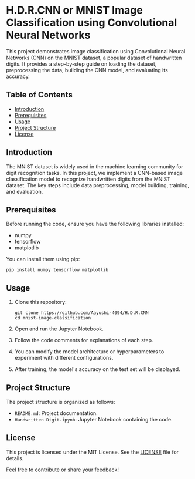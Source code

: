 # H.D.R.CNN or MNIST Image Classification using Convolutional Neural Networks
This project demonstrates image classification using Convolutional Neural Networks (CNN) on the MNIST dataset, a popular dataset of handwritten digits. It provides a step-by-step guide on loading the dataset, preprocessing the data, building the CNN model, and evaluating its accuracy.

## Table of Contents
- [Introduction](#introduction)
- [Prerequisites](#prerequisites)
- [Usage](#usage)
- [Project Structure](#project-structure)
- [License](#license)

## Introduction

The MNIST dataset is widely used in the machine learning community for digit recognition tasks. In this project, we implement a CNN-based image classification model to recognize handwritten digits from the MNIST dataset. The key steps include data preprocessing, model building, training, and evaluation.

## Prerequisites

Before running the code, ensure you have the following libraries installed:
- numpy
- tensorflow
- matplotlib

You can install them using pip:
```shell
pip install numpy tensorflow matplotlib
```

## Usage

1. Clone this repository:
   ```shell
   git clone https://github.com/Aayushi-4094/H.D.R.CNN
   cd mnist-image-classification
   ```

2. Open and run the Jupyter Notebook.

3. Follow the code comments for explanations of each step.

4. You can modify the model architecture or hyperparameters to experiment with different configurations.

5. After training, the model's accuracy on the test set will be displayed.

## Project Structure

The project structure is organized as follows:
- `README.md`: Project documentation.
- `Handwritten Digit.ipynb`: Jupyter Notebook containing the code.
  

## License

This project is licensed under the MIT License. See the [LICENSE](LICENSE) file for details.

Feel free to contribute or share your feedback!
